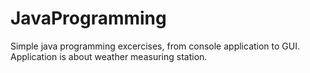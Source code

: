 # JavaProgramming

Simple java programming excercises, from console application to GUI.
Application is about weather measuring station.
